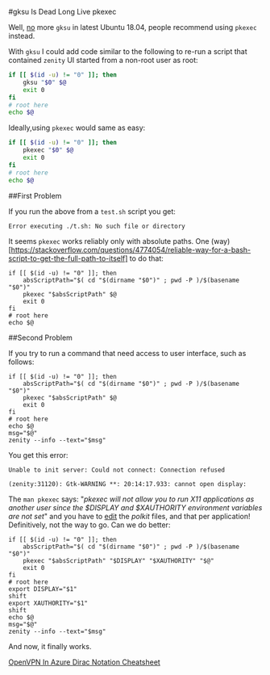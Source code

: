 
#gksu Is Dead Long Live pkexec

<!--- tags: linux -->

Well, [no](https://forums.linuxmint.com/viewtopic.php?t=268140) more `gksu` in latest Ubuntu 18.04, people recommend using `pkexec` instead.

With `gksu` I could add code similar to the following to re-run a script that contained `zenity` UI started from a non-root user as root: 

```bash
if [[ $(id -u) != "0" ]]; then
    gksu "$0" $@
    exit 0
fi
# root here
echo $@
```

Ideally,using `pkexec` would same as easy:

```bash
if [[ $(id -u) != "0" ]]; then
    pkexec "$0" $@
    exit 0
fi
# root here
echo $@
```

##First Problem

If you run the above from a `test.sh` script you get:

```
Error executing ./t.sh: No such file or directory
```

It seems `pkexec` works reliably only with absolute paths. One (way)[https://stackoverflow.com/questions/4774054/reliable-way-for-a-bash-script-to-get-the-full-path-to-itself] to do that:

```
if [[ $(id -u) != "0" ]]; then
    absScriptPath="$( cd "$(dirname "$0")" ; pwd -P )/$(basename "$0")"
    pkexec "$absScriptPath" $@
    exit 0
fi
# root here
echo $@
```

##Second Problem

If you try to run a command that need access to user interface, such as follows:

```
if [[ $(id -u) != "0" ]]; then
    absScriptPath="$( cd "$(dirname "$0")" ; pwd -P )/$(basename "$0")"
    pkexec "$absScriptPath" $@
    exit 0
fi
# root here
echo $@
msg="$@"
zenity --info --text="$msg"
```

You get this error:

```
Unable to init server: Could not connect: Connection refused

(zenity:31120): Gtk-WARNING **: 20:14:17.933: cannot open display:
```

The `man pkexec` says: "*pkexec will not allow you to run X11 applications as
another user since the $DISPLAY and $XAUTHORITY environment variables are not set*" and you have to [edit](https://unix.stackexchange.com/questions/203136/how-do-i-run-gui-applications-as-root-by-using-pkexec) the *polkit* files, and that per application! Definitively, not the way to go. Can we do better:

```
if [[ $(id -u) != "0" ]]; then
    absScriptPath="$( cd "$(dirname "$0")" ; pwd -P )/$(basename "$0")"
    pkexec "$absScriptPath" "$DISPLAY" "$XAUTHORITY" "$@"
    exit 0
fi
# root here
export DISPLAY="$1"
shift
export XAUTHORITY="$1"
shift
echo $@
msg="$@"
zenity --info --text="$msg"
```

And now, it finally works.

<ins class='nfooter'><a rel='prev' id='fprev' href='#blog/2018/2018-04-25-OpenVPN-In-Azure.md'>OpenVPN In Azure</a> <a rel='next' id='fnext' href='#blog/2018/2018-01-27-Dirac-Notation-Cheatsheet.md'>Dirac Notation Cheatsheet</a></ins>
